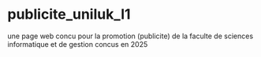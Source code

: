 # publicite_uniluk_l1
une page web concu pour la promotion (publicite) de la faculte de sciences informatique et de gestion concus en 2025
